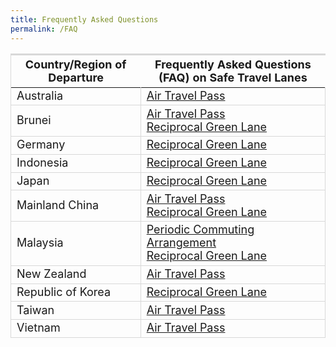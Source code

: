 ```yaml
---
title: Frequently Asked Questions
permalink: /FAQ
---
```


<table>
<thead>
  <tr>
    <th style="font-size:18px; border-top:3px solid #D8D8D8; border-left:1px solid #D8D8D8; ">Country/Region of Departure</th>
    <th style="font-size:18px; border-top:3px solid #D8D8D8;">Frequently Asked Questions (FAQ) on Safe Travel Lanes</th>
  </tr>
</thead>
<tbody>
  <tr>
   <td style="font-size:18px; border-bottom:1px solid #D8D8D8; border-right:1px solid #D8D8D8;  border-left:1px solid #D8D8D8;">Australia</td>
   <td style="font-size:18px; border-bottom:1px solid #D8D8D8;  border-right:1px solid #D8D8D8; "><a href="/australia/atp/faq"> Air Travel Pass </a>
     </td>
 </tr>
<tr>
   <td style="font-size:18px; border-bottom:1px solid #D8D8D8; border-right:1px solid #D8D8D8;  border-left:1px solid #D8D8D8;">Brunei</td>
   <td style="font-size:18px; border-bottom:1px solid #D8D8D8;  border-right:1px solid #D8D8D8; "><a href="/brunei/atp/faq"> Air Travel Pass </a> <br/> <a href="/rgl/faq">Reciprocal Green Lane </a>
     </td>
 </tr>
  <tr>
   <td style="font-size:18px; border-bottom:1px solid #D8D8D8; border-right:1px solid #D8D8D8;  border-left:1px solid #D8D8D8;">Germany</td>
   <td style="font-size:18px; border-bottom:1px solid #D8D8D8;  border-right:1px solid #D8D8D8; "> <a href="/rgl/faq"> Reciprocal Green Lane </a>
     </td>
 </tr>
   <tr>
   <td style="font-size:18px; border-bottom:1px solid #D8D8D8; border-right:1px solid #D8D8D8;  border-left:1px solid #D8D8D8;">Indonesia</td>
   <td style="font-size:18px; border-bottom:1px solid #D8D8D8;  border-right:1px solid #D8D8D8; "> <a href="/indonesia/rgl/faq"> Reciprocal Green Lane </a>
     </td>
 </tr>
   <tr>
   <td style="font-size:18px; border-bottom:1px solid #D8D8D8; border-right:1px solid #D8D8D8;  border-left:1px solid #D8D8D8;">Japan</td>
   <td style="font-size:18px; border-bottom:1px solid #D8D8D8;  border-right:1px solid #D8D8D8; "><a href="/rgl/faq"> Reciprocal Green Lane </a>
     </td>
 </tr>
   <tr>
   <td style="font-size:18px; border-bottom:1px solid #D8D8D8; border-right:1px solid #D8D8D8;  border-left:1px solid #D8D8D8;">Mainland China</td>
   <td style="font-size:18px; border-bottom:1px solid #D8D8D8;  border-right:1px solid #D8D8D8; "> <a href="/china/atp/faq">Air Travel Pass</a> <br/> <a href="/rgl/faq"> Reciprocal Green Lane </a>
     </td>
 </tr>
    <tr>
   <td style="font-size:18px; border-bottom:1px solid #D8D8D8; border-right:1px solid #D8D8D8;  border-left:1px solid #D8D8D8;">Malaysia</td>
   <td style="font-size:18px; border-bottom:1px solid #D8D8D8;  border-right:1px solid #D8D8D8; "><a href="/malaysia/pca/faq"> Periodic Commuting Arrangement</a> <br/> <a href="/rgl/faq">Reciprocal Green Lane </a>
     </td>
 </tr>
    <tr>
   <td style="font-size:18px; border-bottom:1px solid #D8D8D8; border-right:1px solid #D8D8D8;  border-left:1px solid #D8D8D8;">New Zealand</td>
   <td style="font-size:18px; border-bottom:1px solid #D8D8D8;  border-right:1px solid #D8D8D8; "><a href="/newzealand/atp/faq"> Air Travel Pass</a>
     </td>
 </tr>
   <tr>
   <td style="font-size:18px; border-bottom:1px solid #D8D8D8; border-right:1px solid #D8D8D8;  border-left:1px solid #D8D8D8;">Republic of Korea</td>
   <td style="font-size:18px; border-bottom:1px solid #D8D8D8;  border-right:1px solid #D8D8D8; "> <a href="/rgl/faq">Reciprocal Green Lane</a>
     </td>
 </tr>
   <tr>
   <td style="font-size:18px; border-bottom:1px solid #D8D8D8; border-right:1px solid #D8D8D8;  border-left:1px solid #D8D8D8;">Taiwan</td>
   <td style="font-size:18px; border-bottom:1px solid #D8D8D8;  border-right:1px solid #D8D8D8; "> <a href="/taiwan/atp/faq">Air Travel Pass</a>
     </td>
 </tr>
   <tr>
   <td style="font-size:18px; border-bottom:1px solid #D8D8D8; border-right:1px solid #D8D8D8;  border-left:1px solid #D8D8D8;">Vietnam</td>
   <td style="font-size:18px; border-bottom:1px solid #D8D8D8;  border-right:1px solid #D8D8D8; "><a href="/vietnam/atp/faq"> Air Travel Pass</a>
     </td>
 </tr>
 </tbody>
 </table>
